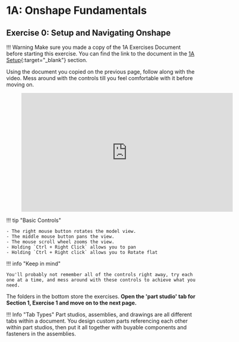 # 1A: Onshape Fundamentals

## Exercise 0: Setup and Navigating Onshape

!!! Warning
    Make sure you made a copy of the 1A Exercises Document before starting this exercise. You can find the link to the document in the [1A Setup](/learning-course/stage1/1A/section1-setup/){:target="_blank"} section.

Using the document you copied on the previous page, follow along with the video. Mess around with the controls till you feel comfortable with it before moving on.


<figure>
    <iframe src="https://www.youtube.com/embed/45Vkal4VDkE" width="560" height="315" frameborder="0" allowfullscreen></iframe>
</figure>

!!! tip "Basic Controls"

    - The right mouse button rotates the model view.
    - The middle mouse button pans the view.
    - The mouse scroll wheel zooms the view.
    - Holding `Ctrl + Right Click` allows you to pan
    - Holding `Ctrl + Right click` allows you to Rotate flat

!!! info "Keep in mind"

    You'll probably not remember all of the controls right away, try each one at a time, and mess around with these controls to achieve what you need.

The folders in the bottom store the exercises. **Open the 'part studio' tab for Section 1, Exercise 1 and move on to the next page.**

!!! Info "Tab Types"
    Part studios, assemblies, and drawings are all different tabs within a document. You design custom parts referencing each other within part studios, then put it all together with buyable components and fasteners in the assemblies.

<br>